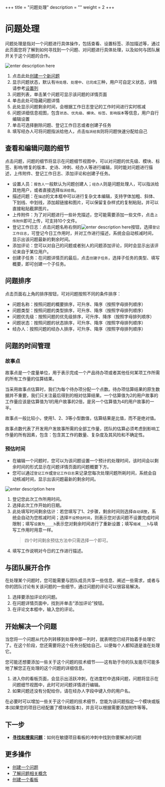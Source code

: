 ﻿+++
title = "问题处理"
description = ""
weight = 2
+++

# 问题处理

问题处理是指对一个问题进行具体操作，包括查看、设置标签、添加描述等，通过此页面您将了解到如何寻找到一个问题、对问题进行具体处理，以及如何与团队展开关于这个问题的合作。

![enter description here](/docs/user-guide/agile/imge/image6.png "image6")

1. 点击此处[创建一个新问题](../create-issue)
2. 显示问题状态，默认有`待处理`、`处理中`、`已完成`三种，用户可自定义状态，详情请参考[设置列](../../sprint/manage-kanban#设置列)
3. 问题列表，单击某个问题可显示该问题的详情页面
4. 单击此处可隐藏问题详情
5. 此处显示问题剩余时间，会根据工作日志登记的工作时间进行实时核减
6. 问题详细信息视图，包含`状态`、`优先级`、`模块`、`标签`、`影响版本`等信息，用户自行编辑设置
7. 单击可选择删除问题、登记工作日志或者创建子任务
8. 填写经办人可将问题指派给他人，点击`指派给我`则将问题快速分配给自己


## 查看和编辑问题的细节

点击问题，问题的细节将显示在问题细节视图中，可以对问题的优先级、模块、标签、影响/修复的版本、史诗、冲刺、经办人等进行编辑，同时能对问题进行描述，上传附件、登记工作日志、添加评论和创建子任务。

- 设置人员：`报告人`一般默认为问题创建人；`经办人`则是问题处理人，可以指派给其他用户，或者直接选择`指派给我`。
- 描述问题：在`描述`的文本框中可以进行复杂文本编辑，支持字体加粗、斜体、下划线、中划线，添加超链接和图片，可以保留复杂样式的复制粘贴，并可以直接粘贴截屏图片。
- 上传附件：为了对问题进行一些补充描述，您可能需要添加一些文件，点击`上传附件`即可上传，可支持10个文件。
- 登记工作日志：点击问题名称右侧的![enter description here](/docs/user-guide/agile/imge/image1.png "image1")按钮，选择`登记工作日志`，可登记今日工作用时，并对工作进行描述，系统会自动核减时间，显示出该问题最新的剩余时间。
- 添加评论：您可以对自己的问题或者别人的问题添加评论，同时会显示出该评论来自于某位用户。
- 创建子任务：在问题详情页的最后，点击`创建子任务`，选择子任务的类型、填写概要，即可创建一个子任务。

## 问题排序

点击页面右上角的排序按钮，可对问题按照不同的条件排序：

- 问题名称：按照问题的概要排序，可升序、降序（按照字母排列顺序）
- 问题类型：按照问题的类型排序，可升序、降序（按照字母排列顺序）
- 问题优先级：按照问题的优先级排序，可升序、降序（按照字母排列顺序）
- 问题状态：按照问题的状态排序，可升序、降序（按照字母排列顺序）
- 经办人：按照问题的经办人排序，可升序、降序（按照字母排列顺序）

## 问题的时间管理

### 故事点

故事点是一个度量单位，用于表示完成一个产品待办项或者其他任何某项工作所需的所有工作量的估算结果。

当采用故事点估算时，我们为每个待办项分配一个点数。待办项估算结果的原生数据并不重要，我们只关注最后得到的相对估算结果。一个估算值为2的用户故事的工作量应该是估算值为1的用户故事的2倍，是另一个估算值为4的用户故事的一半。

故事点一般比较小，使用1、2、3等小型数值，估算结果是比值，而不是绝对值。

故事点数代表了开发用户发故事所需的全部工作量，团队的估算必须考虑到影响工作量的所有因素，包含：包含其工作的数量、复杂度及其风险和不确定性。

### 预估时间

- 在编辑一个问题时，您可以为该问题设置一个预计的处理时间，该时间会以剩余时间的形式显示在问题详情页面的问题概要下方。
- 您可以通过`登记工作`或`登记工作日志`来记录您每次处理问题所耗时间，系统会自动核减时间，显示出该问题最新的剩余时间。

![enter description here](/docs/user-guide/agile/imge/image20.png)

1. 登记您此次工作所用时间。
2. 选择此次工作开始的日期。
3. 此处填写时间剩余估计：若您填写了1、2步骤，剩余时间则选择`自动调整`，系统会自动为您核减时间；选择`不设预估时间`，则表示您对该问题不设置完成时间限制；填写`设置为____h`表示您对剩余时间进行了重新设置；填写`缩减___h`与填写工作用时用意一样。
    <blockquote class="note">四个时间剩余预估方法中只需选择一个即可。</blockquote>
4. 填写工作说明对今日的工作进行描述。

## 与团队展开合作

在处理某个问题时，您可能需要与团队成员共享一些信息、阐述一些需求，或者与你的团队讨论有关该问题的一些细节，通过问题的评论可以很容易解决。

1. 选择要添加评论的问题。
2. 在问题详情页面中，找到并单击“添加评论”按钮。
3. 在评论文本框中，输入您的评论。


##  开始解决一个问题

当您将一个问题从代办列转移到处理中那一列时，就表明您已经开始着手处理它了。在这个阶段，您还需要将这个任务分配给自己，以便每个人都知道是谁在处理它。

您可能还想要添加一些关于这个问题的技术细节——这有助于你的队友能尽可能多地了解您正在处理的这个问题的详细信息。

1. 进入你的看板页面，会显示出活跃冲刺，在进度栏中选择问题，问题将显示在问题细节视图中，此时可对问题详情进行编辑。
2. 如果问题还没有分配给你，请在经办人字段中键入你的用户名。

在必要时可以增加一些关于这个问题的技术细节，您能为该问题指定一个模块或版本(如果您的项目已经配置了模块和版本)，并且可以根据需要添加附件等等。


## 下一步
- [**寻找和搜索问题**](../search-issue)：如何在敏捷项目看板的冲刺中找到你要解决的问题

## 更多操作
- [创建一个问题](../create-issue)
- [了解问题相关概念](../../issue)
- [创建一个看板](../../sprint/create-kanban)